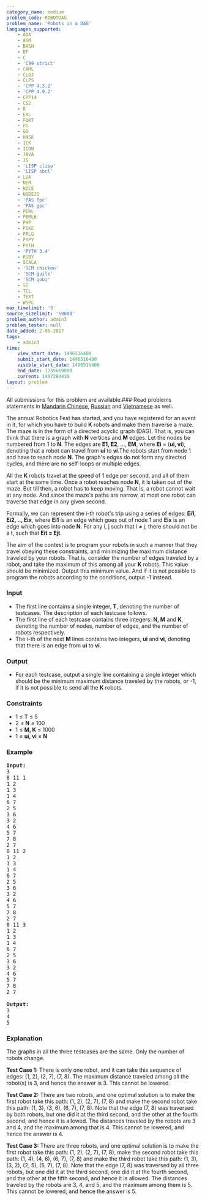 ```yaml
---
category_name: medium
problem_code: ROBOTDAG
problem_name: 'Robots in a DAG'
languages_supported:
    - ADA
    - ASM
    - BASH
    - BF
    - C
    - 'C99 strict'
    - CAML
    - CLOJ
    - CLPS
    - 'CPP 4.3.2'
    - 'CPP 4.9.2'
    - CPP14
    - CS2
    - D
    - ERL
    - FORT
    - FS
    - GO
    - HASK
    - ICK
    - ICON
    - JAVA
    - JS
    - 'LISP clisp'
    - 'LISP sbcl'
    - LUA
    - NEM
    - NICE
    - NODEJS
    - 'PAS fpc'
    - 'PAS gpc'
    - PERL
    - PERL6
    - PHP
    - PIKE
    - PRLG
    - PYPY
    - PYTH
    - 'PYTH 3.4'
    - RUBY
    - SCALA
    - 'SCM chicken'
    - 'SCM guile'
    - 'SCM qobi'
    - ST
    - TCL
    - TEXT
    - WSPC
max_timelimit: '3'
source_sizelimit: '50000'
problem_author: admin3
problem_tester: null
date_added: 2-06-2017
tags:
    - admin3
time:
    view_start_date: 1496516400
    submit_start_date: 1496516400
    visible_start_date: 1496516400
    end_date: 1735669800
    current: 1497284439
layout: problem
---
```

All submissions for this problem are available.### Read problems statements in [Mandarin Chinese](http://www.codechef.com/download/translated/SNCKEL17/mandarin/ROBOTDAG.pdf), [Russian](http://www.codechef.com/download/translated/SNCKEL17/russian/ROBOTDAG.pdf) and [Vietnamese](http://www.codechef.com/download/translated/SNCKEL17/vietnamese/ROBOTDAG.pdf) as well.

The annual Robotics Fest has started, and you have registered for an event in it, for which you have to build **K** robots and make them traverse a maze. The maze is in the form of a directed acyclic graph (DAG). That is, you can think that there is a graph with **N** vertices and **M** edges. Let the nodes be numbered from 1 to **N**. The edges are **E1, E2**, ..., **EM**, where **Ei** = (**ui, vi**), denoting that a robot can travel from **ui** to **vi**.The robots start from node 1 and have to reach node **N**. The graph's edges do not form any directed cycles, and there are no self-loops or multiple edges.

All the **K** robots travel at the speed of 1 edge per second, and all of them start at the same time. Once a robot reaches node **N**, it is taken out of the maze. But till then, a robot has to keep moving. That is, a robot cannot wait at any node. And since the maze's paths are narrow, at most one robot can traverse that edge in any given second.

Formally, we can represent the i-th robot's trip using a series of edges: **Ei1, Ei2, .., Eix**, where **Ei1** is an edge which goes out of node 1 and **Eix** is an edge which goes into node **N**. For any i, j such that i ≠ j, there should not be a t, such that **Eit = Ejt**.

The aim of the contest is to program your robots in such a manner that they travel obeying these constraints, and minimizing the maximum distance traveled by your robots. That is, consider the number of edges traveled by a robot, and take the maximum of this among all your **K** robots. This value should be minimized. Output this minimum value. And if it is not possible to program the robots according to the conditions, output -1 instead.

### Input

- The first line contains a single integer, **T**, denoting the number of testcases. The description of each testcase follows.
- The first line of each testcase contains three integers: **N, M** and **K**, denoting the number of nodes, number of edges, and the number of robots respectively.
- The i-th of the next **M** lines contains two integers, **ui** and **vi**, denoting that there is an edge from **ui** to **vi**.

### Output

- For each testcase, output a single line containing a single integer which should be the minimum maximum distance traveled by the robots, or -1, if it is not possible to send all the **K** robots.

### Constraints

- 1 ≤ **T** ≤ 5
- 2 ≤ **N** ≤ 100
- 1 ≤ **M, K** ≤ 1000
- 1 ≤ **ui, vi** ≤ **N**

### Example

<pre><b>Input:</b>
3
8 11 1
1 2
1 3
1 4
6 7
2 5
3 6
3 2
4 6
5 7
7 8
2 7
8 11 2
1 2
1 3
1 4
6 7
2 5
3 6
3 2
4 6
5 7
7 8
2 7
8 11 3
1 2
1 3
1 4
6 7
2 5
3 6
3 2
4 6
5 7
7 8
2 7

<b>Output:</b>
3
4
5
</pre>
### Explanation

The graphs in all the three testcases are the same. Only the number of robots change.

**Test Case 1:** There is only one robot, and it can take this sequence of edges: (1, 2), (2, 7), (7, 8). The maximum distance traveled among all the robot(s) is 3, and hence the answer is 3. This cannot be lowered.

**Test Case 2:** There are two robots, and one optimal solution is to make the first robot take this path: (1, 2), (2, 7), (7, 8) and make the second robot take this path: (1, 3), (3, 6), (6, 7), (7, 8). Note that the edge (7, 8) was traversed by both robots, but one did it at the third second, and the other at the fourth second, and hence it is allowed. The distances traveled by the robots are 3 and 4, and the maximum among that is 4. This cannot be lowered, and hence the answer is 4.

**Test Case 3:** There are three robots, and one optimal solution is to make the first robot take this path: (1, 2), (2, 7), (7, 8), make the second robot take this path: (1, 4), (4, 6), (6, 7), (7, 8) and make the third robot take this path: (1, 3), (3, 2), (2, 5), (5, 7), (7, 8). Note that the edge (7, 8) was traversed by all three robots, but one did it at the third second, one did it at the fourth second, and the other at the fifth second, and hence it is allowed. The distances traveled by the robots are 3, 4, and 5, and the maximum among them is 5. This cannot be lowered, and hence the answer is 5.
